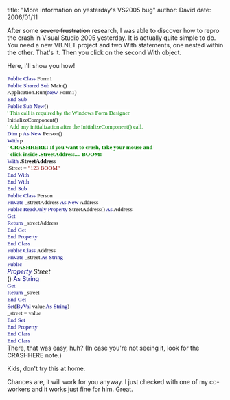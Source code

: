 
title: "More information on yesterday's VS2005 bug"
author: David
date: 2006/01/11

After some <strike>severe frustration</strike> research, I was able to discover how to repro the crash in Visual Studio 2005 yesterday. It is actually quite simple to do. You need a new VB.NET project and two With statements, one nested within the other. That's it. Then you click on the second With object.

Here, I'll show you how!
<p class="MsoNormal" style="MARGIN: 0in 0in 0pt; mso-layout-grid-align: none"><span style="FONT-SIZE: 10pt; BACKGROUND: white; COLOR: navy; FONT-FAMILY: Consolas; mso-highlight: white; mso-no-proof: yes">Public</span><span style="FONT-SIZE: 10pt; BACKGROUND: white; FONT-FAMILY: Consolas; mso-highlight: white; mso-no-proof: yes"><font color="#000000"> </font><span style="COLOR: navy">Class</span><font color="#000000"> Form1<?xml:namespace prefix = o ns = "urn:schemas-microsoft-com:office:office" />
</font></span>
<p class="MsoNormal" style="MARGIN: 0in 0in 0pt; mso-layout-grid-align: none"><span style="FONT-SIZE: 10pt; BACKGROUND: white; FONT-FAMILY: Consolas; mso-highlight: white; mso-no-proof: yes"><span style="mso-spacerun: yes"><font color="#000000">    </font></span><span style="COLOR: navy">Public</span><font color="#000000"> </font><span style="COLOR: navy">Shared</span><font color="#000000"> </font><span style="COLOR: navy">Sub</span><font color="#000000"> <?xml:namespace prefix = st1 ns = "urn:schemas-microsoft-com:office:smarttags" /><place w:st="on">Main</place>()
</font></span>
<p class="MsoNormal" style="MARGIN: 0in 0in 0pt; mso-layout-grid-align: none"><span style="FONT-SIZE: 10pt; BACKGROUND: white; FONT-FAMILY: Consolas; mso-highlight: white; mso-no-proof: yes"><font color="#000000"><span style="mso-spacerun: yes">        </span>Application.Run(</font><span style="COLOR: navy">New</span><font color="#000000"> Form1)
</font></span>
<p class="MsoNormal" style="MARGIN: 0in 0in 0pt; mso-layout-grid-align: none"><span style="FONT-SIZE: 10pt; BACKGROUND: white; FONT-FAMILY: Consolas; mso-highlight: white; mso-no-proof: yes"><span style="mso-spacerun: yes"><font color="#000000">    </font></span><span style="COLOR: navy">End</span><font color="#000000"> </font><span style="COLOR: navy">Sub
</span></span>
<p class="MsoNormal" style="MARGIN: 0in 0in 0pt; mso-layout-grid-align: none"><span style="FONT-SIZE: 10pt; BACKGROUND: white; COLOR: navy; FONT-FAMILY: Consolas; mso-highlight: white; mso-no-proof: yes">
</span>
<p class="MsoNormal" style="MARGIN: 0in 0in 0pt; mso-layout-grid-align: none"><span style="FONT-SIZE: 10pt; BACKGROUND: white; FONT-FAMILY: Consolas; mso-highlight: white; mso-no-proof: yes"><span style="mso-spacerun: yes"><font color="#000000">    </font></span><span style="COLOR: navy">Public</span><font color="#000000"> </font><span style="COLOR: navy">Sub</span><font color="#000000"> </font><span style="COLOR: navy">New</span><font color="#000000">()
</font></span>
<p class="MsoNormal" style="MARGIN: 0in 0in 0pt; mso-layout-grid-align: none"><span style="FONT-SIZE: 10pt; BACKGROUND: white; FONT-FAMILY: Consolas; mso-highlight: white; mso-no-proof: yes"><span style="mso-spacerun: yes"><font color="#000000">        </font></span><span style="COLOR: green">' This call is required by the Windows Form Designer.
</span></span>
<p class="MsoNormal" style="MARGIN: 0in 0in 0pt; mso-layout-grid-align: none"><span style="FONT-SIZE: 10pt; BACKGROUND: white; FONT-FAMILY: Consolas; mso-highlight: white; mso-no-proof: yes"><font color="#000000"><span style="mso-spacerun: yes">        </span>InitializeComponent()
</font></span>
<p class="MsoNormal" style="MARGIN: 0in 0in 0pt; mso-layout-grid-align: none"><span style="FONT-SIZE: 10pt; BACKGROUND: white; FONT-FAMILY: Consolas; mso-highlight: white; mso-no-proof: yes">
<font color="#000000"> </font></span>
<p class="MsoNormal" style="MARGIN: 0in 0in 0pt; mso-layout-grid-align: none"><span style="FONT-SIZE: 10pt; BACKGROUND: white; FONT-FAMILY: Consolas; mso-highlight: white; mso-no-proof: yes"><span style="mso-spacerun: yes"><font color="#000000">        </font></span><span style="COLOR: green">' Add any initialization after the InitializeComponent() call.
</span></span>
<p class="MsoNormal" style="MARGIN: 0in 0in 0pt; mso-layout-grid-align: none"><span style="FONT-SIZE: 10pt; BACKGROUND: white; FONT-FAMILY: Consolas; mso-highlight: white; mso-no-proof: yes"><span style="mso-spacerun: yes"><font color="#000000">        </font></span><span style="COLOR: navy">Dim</span><font color="#000000"> p </font><span style="COLOR: navy">As</span><font color="#000000"> </font><span style="COLOR: navy">New</span><font color="#000000"> Person()
</font></span>
<p class="MsoNormal" style="MARGIN: 0in 0in 0pt; mso-layout-grid-align: none"><span style="FONT-SIZE: 10pt; BACKGROUND: white; FONT-FAMILY: Consolas; mso-highlight: white; mso-no-proof: yes"><span style="mso-spacerun: yes"><font color="#000000">        </font></span><span style="COLOR: navy">With</span><font color="#000000"> p
</font></span>
<p class="MsoNormal" style="MARGIN: 0in 0in 0pt; mso-layout-grid-align: none"><span style="FONT-SIZE: 10pt; BACKGROUND: white; FONT-FAMILY: Consolas; mso-highlight: white; mso-no-proof: yes"><span style="mso-spacerun: yes"><font color="#000000">            </font></span><span style="COLOR: green"><strong>' CRASHHERE: If you want to crash, take your mouse and 
</strong></span></span>
<p class="MsoNormal" style="MARGIN: 0in 0in 0pt; mso-layout-grid-align: none"><span style="FONT-SIZE: 10pt; BACKGROUND: white; FONT-FAMILY: Consolas; mso-highlight: white; mso-no-proof: yes"><strong><span style="mso-spacerun: yes"><font color="#000000">            </font></span><span style="COLOR: green">' click inside .StreetAddress.... BOOM!
</span></strong></span>
<p class="MsoNormal" style="MARGIN: 0in 0in 0pt; mso-layout-grid-align: none"><span style="FONT-SIZE: 10pt; BACKGROUND: white; FONT-FAMILY: Consolas; mso-highlight: white; mso-no-proof: yes"><span style="mso-spacerun: yes"><font color="#000000">            </font></span><span style="COLOR: navy">With</span><font color="#000000"> <strong>.StreetAddress
</strong></font></span>
<p class="MsoNormal" style="MARGIN: 0in 0in 0pt; mso-layout-grid-align: none"><span style="FONT-SIZE: 10pt; BACKGROUND: white; FONT-FAMILY: Consolas; mso-highlight: white; mso-no-proof: yes"><font color="#000000"><span style="mso-spacerun: yes">                </span>.Street = </font><span style="COLOR: maroon">"123 BOOM"
</span></span>
<p class="MsoNormal" style="MARGIN: 0in 0in 0pt; mso-layout-grid-align: none"><span style="FONT-SIZE: 10pt; BACKGROUND: white; FONT-FAMILY: Consolas; mso-highlight: white; mso-no-proof: yes"><span style="mso-spacerun: yes"><font color="#000000">            </font></span><span style="COLOR: navy">End</span><font color="#000000"> </font><span style="COLOR: navy">With
</span></span>
<p class="MsoNormal" style="MARGIN: 0in 0in 0pt; mso-layout-grid-align: none"><span style="FONT-SIZE: 10pt; BACKGROUND: white; FONT-FAMILY: Consolas; mso-highlight: white; mso-no-proof: yes"><span style="mso-spacerun: yes"><font color="#000000">        </font></span><span style="COLOR: navy">End</span><font color="#000000"> </font><span style="COLOR: navy">With
</span></span>
<p class="MsoNormal" style="MARGIN: 0in 0in 0pt; mso-layout-grid-align: none"><span style="FONT-SIZE: 10pt; BACKGROUND: white; FONT-FAMILY: Consolas; mso-highlight: white; mso-no-proof: yes"><span style="mso-spacerun: yes"><font color="#000000">    </font></span><span style="COLOR: navy">End</span><font color="#000000"> </font><span style="COLOR: navy">Sub
</span></span>
<p class="MsoNormal" style="MARGIN: 0in 0in 0pt; mso-layout-grid-align: none"><span style="FONT-SIZE: 10pt; BACKGROUND: white; COLOR: navy; FONT-FAMILY: Consolas; mso-highlight: white; mso-no-proof: yes">
</span>
<p class="MsoNormal" style="MARGIN: 0in 0in 0pt; mso-layout-grid-align: none"><span style="FONT-SIZE: 10pt; BACKGROUND: white; FONT-FAMILY: Consolas; mso-highlight: white; mso-no-proof: yes"><span style="mso-spacerun: yes"><font color="#000000">    </font></span><span style="COLOR: navy">Public</span><font color="#000000"> </font><span style="COLOR: navy">Class</span><font color="#000000"> Person
</font></span>
<p class="MsoNormal" style="MARGIN: 0in 0in 0pt; mso-layout-grid-align: none"><span style="FONT-SIZE: 10pt; BACKGROUND: white; FONT-FAMILY: Consolas; mso-highlight: white; mso-no-proof: yes"><span style="mso-spacerun: yes"><font color="#000000">        </font></span><span style="COLOR: navy">Private</span><font color="#000000"> _streetAddress </font><span style="COLOR: navy">As</span><font color="#000000"> </font><span style="COLOR: navy">New</span><font color="#000000"> Address
</font></span>
<p class="MsoNormal" style="MARGIN: 0in 0in 0pt; mso-layout-grid-align: none"><span style="FONT-SIZE: 10pt; BACKGROUND: white; FONT-FAMILY: Consolas; mso-highlight: white; mso-no-proof: yes"><span style="mso-spacerun: yes"><font color="#000000">        </font></span><span style="COLOR: navy">Public</span><font color="#000000"> </font><span style="COLOR: navy">ReadOnly</span><font color="#000000"> </font><span style="COLOR: navy">Property</span><font color="#000000"> StreetAddress() </font><span style="COLOR: navy">As</span><font color="#000000"> Address
</font></span>
<p class="MsoNormal" style="MARGIN: 0in 0in 0pt; mso-layout-grid-align: none"><span style="FONT-SIZE: 10pt; BACKGROUND: white; FONT-FAMILY: Consolas; mso-highlight: white; mso-no-proof: yes"><span style="mso-spacerun: yes"><font color="#000000">            </font></span><span style="COLOR: navy">Get
</span></span>
<p class="MsoNormal" style="MARGIN: 0in 0in 0pt; mso-layout-grid-align: none"><span style="FONT-SIZE: 10pt; BACKGROUND: white; FONT-FAMILY: Consolas; mso-highlight: white; mso-no-proof: yes"><span style="mso-spacerun: yes"><font color="#000000">                </font></span><span style="COLOR: navy">Return</span><font color="#000000"> _streetAddress
</font></span>
<p class="MsoNormal" style="MARGIN: 0in 0in 0pt; mso-layout-grid-align: none"><span style="FONT-SIZE: 10pt; BACKGROUND: white; FONT-FAMILY: Consolas; mso-highlight: white; mso-no-proof: yes"><span style="mso-spacerun: yes"><font color="#000000">            </font></span><span style="COLOR: navy">End</span><font color="#000000"> </font><span style="COLOR: navy">Get
</span></span>
<p class="MsoNormal" style="MARGIN: 0in 0in 0pt; mso-layout-grid-align: none"><span style="FONT-SIZE: 10pt; BACKGROUND: white; FONT-FAMILY: Consolas; mso-highlight: white; mso-no-proof: yes"><span style="mso-spacerun: yes"><font color="#000000">        </font></span><span style="COLOR: navy">End</span><font color="#000000"> </font><span style="COLOR: navy">Property
</span></span>
<p class="MsoNormal" style="MARGIN: 0in 0in 0pt; mso-layout-grid-align: none"><span style="FONT-SIZE: 10pt; BACKGROUND: white; FONT-FAMILY: Consolas; mso-highlight: white; mso-no-proof: yes"><span style="mso-spacerun: yes"><font color="#000000">    </font></span><span style="COLOR: navy">End</span><font color="#000000"> </font><span style="COLOR: navy">Class
</span></span>
<p class="MsoNormal" style="MARGIN: 0in 0in 0pt; mso-layout-grid-align: none"><span style="FONT-SIZE: 10pt; BACKGROUND: white; COLOR: navy; FONT-FAMILY: Consolas; mso-highlight: white; mso-no-proof: yes">
</span>
<p class="MsoNormal" style="MARGIN: 0in 0in 0pt; mso-layout-grid-align: none"><span style="FONT-SIZE: 10pt; BACKGROUND: white; FONT-FAMILY: Consolas; mso-highlight: white; mso-no-proof: yes"><span style="mso-spacerun: yes"><font color="#000000">    </font></span><span style="COLOR: navy">Public</span><font color="#000000"> </font><span style="COLOR: navy">Class</span><font color="#000000"> Address
</font></span>
<p class="MsoNormal" style="MARGIN: 0in 0in 0pt; mso-layout-grid-align: none"><span style="FONT-SIZE: 10pt; BACKGROUND: white; FONT-FAMILY: Consolas; mso-highlight: white; mso-no-proof: yes"><span style="mso-spacerun: yes"><font color="#000000">        </font></span><span style="COLOR: navy">Private</span><font color="#000000"> _street </font><span style="COLOR: navy">As</span><font color="#000000"> </font><span style="COLOR: navy">String
</span></span>
<p class="MsoNormal" style="MARGIN: 0in 0in 0pt; mso-layout-grid-align: none"><span style="FONT-SIZE: 10pt; BACKGROUND: white; FONT-FAMILY: Consolas; mso-highlight: white; mso-no-proof: yes"><span style="mso-spacerun: yes"><font color="#000000">        </font></span><span style="COLOR: navy">Public</span><font color="#000000"> </font><street w:st="on"><address w:st="on">
<span style="COLOR: navy">Property</span><font color="#000000"> Street</font>
</address></street><font color="#000000">() </font><span style="COLOR: navy">As</span><font color="#000000"> </font><span style="COLOR: navy">String
</span></span>
<p class="MsoNormal" style="MARGIN: 0in 0in 0pt; mso-layout-grid-align: none"><span style="FONT-SIZE: 10pt; BACKGROUND: white; FONT-FAMILY: Consolas; mso-highlight: white; mso-no-proof: yes"><span style="mso-spacerun: yes"><font color="#000000">            </font></span><span style="COLOR: navy">Get
</span></span>
<p class="MsoNormal" style="MARGIN: 0in 0in 0pt; mso-layout-grid-align: none"><span style="FONT-SIZE: 10pt; BACKGROUND: white; FONT-FAMILY: Consolas; mso-highlight: white; mso-no-proof: yes"><span style="mso-spacerun: yes"><font color="#000000">                </font></span><span style="COLOR: navy">Return</span><font color="#000000"> _street
</font></span>
<p class="MsoNormal" style="MARGIN: 0in 0in 0pt; mso-layout-grid-align: none"><span style="FONT-SIZE: 10pt; BACKGROUND: white; FONT-FAMILY: Consolas; mso-highlight: white; mso-no-proof: yes"><span style="mso-spacerun: yes"><font color="#000000">            </font></span><span style="COLOR: navy">End</span><font color="#000000"> </font><span style="COLOR: navy">Get
</span></span>
<p class="MsoNormal" style="MARGIN: 0in 0in 0pt; mso-layout-grid-align: none"><span style="FONT-SIZE: 10pt; BACKGROUND: white; FONT-FAMILY: Consolas; mso-highlight: white; mso-no-proof: yes"><span style="mso-spacerun: yes"><font color="#000000">            </font></span><span style="COLOR: navy">Set</span><font color="#000000">(</font><span style="COLOR: navy">ByVal</span><font color="#000000"> value </font><span style="COLOR: navy">As</span><font color="#000000"> </font><span style="COLOR: navy">String</span><font color="#000000">)
</font></span>
<p class="MsoNormal" style="MARGIN: 0in 0in 0pt; mso-layout-grid-align: none"><span style="FONT-SIZE: 10pt; BACKGROUND: white; FONT-FAMILY: Consolas; mso-highlight: white; mso-no-proof: yes"><font color="#000000"><span style="mso-spacerun: yes">                </span>_street = value
</font></span>
<p class="MsoNormal" style="MARGIN: 0in 0in 0pt; mso-layout-grid-align: none"><span style="FONT-SIZE: 10pt; BACKGROUND: white; FONT-FAMILY: Consolas; mso-highlight: white; mso-no-proof: yes"><span style="mso-spacerun: yes"><font color="#000000">            </font></span><span style="COLOR: navy">End</span><font color="#000000"> </font><span style="COLOR: navy">Set
</span></span>
<p class="MsoNormal" style="MARGIN: 0in 0in 0pt; mso-layout-grid-align: none"><span style="FONT-SIZE: 10pt; BACKGROUND: white; FONT-FAMILY: Consolas; mso-highlight: white; mso-no-proof: yes"><span style="mso-spacerun: yes"><font color="#000000">        </font></span><span style="COLOR: navy">End</span><font color="#000000"> </font><span style="COLOR: navy">Property
</span></span>
<p class="MsoNormal" style="MARGIN: 0in 0in 0pt; mso-layout-grid-align: none"><span style="FONT-SIZE: 10pt; BACKGROUND: white; FONT-FAMILY: Consolas; mso-highlight: white; mso-no-proof: yes"><span style="mso-spacerun: yes"><font color="#000000">    </font></span><span style="COLOR: navy">End</span><font color="#000000"> </font><span style="COLOR: navy">Class
</span></span>
<p class="MsoNormal" style="MARGIN: 0in 0in 0pt; mso-layout-grid-align: none"><span style="FONT-SIZE: 10pt; BACKGROUND: white; COLOR: navy; FONT-FAMILY: Consolas; mso-highlight: white; mso-no-proof: yes">End</span><span style="FONT-SIZE: 10pt; BACKGROUND: white; FONT-FAMILY: Consolas; mso-highlight: white; mso-no-proof: yes"><font color="#000000"> </font><span style="COLOR: navy">Class
</span></span>
<p class="MsoNormal" style="MARGIN: 0in 0in 0pt">
<font face="Times New Roman" color="#000000" size="3"> </font>
<p class="MsoNormal" style="MARGIN: 0in 0in 0pt">
There, that was easy, huh? (In case you're not seeing it, look for the CRASHHERE note.)

Kids, don't try this at home.

Chances are, it will work for you anyway. I just checked with one of my co-workers and it works just fine for him. Great.
